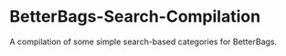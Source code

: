 # BetterBags-Search-Compilation
 A compilation of some simple search-based categories for BetterBags.
